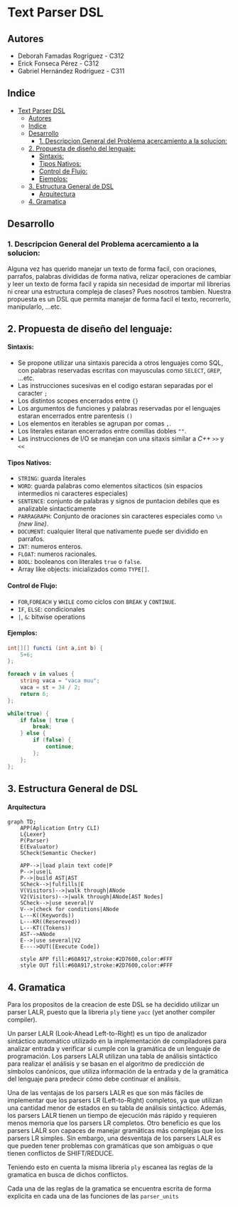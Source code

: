 # Text Parser DSL
## Autores
- Deborah Famadas Rogríguez - C312
- Erick Fonseca Pérez - C312
- Gabriel Hernández Rodríguez - C311

## Indice
- [Text Parser DSL](#text-parser-dsl)
  - [Autores](#autores)
  - [Indice](#indice)
  - [Desarrollo](#desarrollo)
    - [1. Descripcion General del Problema acercamiento a la solucion:](#1-descripcion-general-del-problema-acercamiento-a-la-solucion)
  - [2. Propuesta de diseño del lenguaje:](#2-propuesta-de-diseño-del-lenguaje)
      - [Sintaxis:](#sintaxis)
      - [Tipos Nativos:](#tipos-nativos)
      - [Control de Flujo:](#control-de-flujo)
      - [Ejemplos:](#ejemplos)
  - [3. Estructura General de DSL](#3-estructura-general-de-dsl)
      - [Arquitectura](#arquitectura)
  - [4. Gramatica](#4-gramatica)

## Desarrollo
### 1. Descripcion General del Problema acercamiento a la solucion:
Alguna vez has querido manejar un texto de forma facil, con oraciones, parrafos, palabras divididas de forma nativa, relizar operaciones de cambiar y leer un texto de forma facil y rapida sin necesidad de importar mil librerias ni crear una estructura compleja de clases? Pues nosotros tambien. Nuestra propuesta es un DSL que permita manejar de forma facil el texto, recorrerlo, manipularlo, ...etc.

## 2. Propuesta de diseño del lenguaje:
#### Sintaxis:
- Se propone utilizar una sintaxis parecida a otros lenguajes como SQL, con palabras reservadas escritas con mayusculas como `SELECT`, `GREP`, ...etc. 
- Las instrucciones sucesivas en el codigo estaran separadas por el caracter `;` 
- Los distintos scopes encerrados entre `{}`
- Los argumentos de funciones y palabras reservadas por el lenguajes estaran encerrados entre parentesis `()`
- Los elementos en iterables se agrupan por comas `,`. 
- Los literales estaran encerrados entre comillas dobles `""`. 
- Las instrucciones de I/O se manejan con una sitaxis similar a *C++* `>>` y `<<`

#### Tipos Nativos:
- `STRING`: guarda literales
- `WORD`: guarda palabras como elementos sitacticos (sin espacios intermedios ni caracteres especiales)
- `SENTENCE`: conjunto de palabras y signos de puntacion debiles que es analizable sintacticamente
- `PARRAGRAPH`: Conjunto de oraciones sin caracteres especiales como `\n` *(new line)*.
- `DOCUMENT`: cualquier literal que nativamente puede ser dividido en parrafos.
- `INT`: numeros enteros.
- `FLOAT`: numeros racionales.
- `BOOL`: booleanos con literales `true` o `false`.
- Array like objects: inicializados como `TYPE[]`.

#### Control de Flujo:
- `FOR`,`FOREACH` y `WHILE` como ciclos con `BREAK` y `CONTINUE`.
- `IF`, `ELSE`: condicionales
- `|`, `&`: bitwise operations

#### Ejemplos:

```c#
int[][] functi (int a,int b) { 
    5+6; 
};

foreach v in values {
    string vaca = "vaca muu";
    vaca = st = 34 / 2;
    return 6;
}; 

while(true) {
    if false | true {
        break;
    } else {
        if (false) {
            continue;
        };
    };
};
```

## 3. Estructura General de DSL
#### Arquitectura

```mermaid
graph TD;
    APP(Aplication Entry CLI)
    L{Lexer}
    P(Parser)
    E(Evaluator)
    SCheck(Semantic Checker)

    APP-->|load plain text code|P
    P-->|use|L
    P-->|build AST|AST
    SCheck-->|fulfills|E
    V(Visitors)-->|walk through|ANode
    V2(Visitors)-->|walk through|ANode[AST Nodes]
    SCheck-->|use several|V
    V-->|check for conditions|ANode
    L---K((Keywords))
    L---KR((Resereved))
    L---KT((Tokens))
    AST-->ANode
    E-->|use several|V2
    E---->OUT([Execute Code])

    style APP fill:#60A917,stroke:#2D7600,color:#FFF
    style OUT fill:#60A917,stroke:#2D7600,color:#FFF
```

## 4. Gramatica
Para los propositos de la creacion de este DSL se ha decidido utilizar un parser LALR, puesto que la libreria `ply` tiene `yacc` (yet another compiler compiler).

Un parser LALR (Look-Ahead Left-to-Right) es un tipo de analizador sintáctico automático utilizado en la implementación de compiladores para analizar entrada y verificar si cumple con la gramática de un lenguaje de programación. Los parsers LALR utilizan una tabla de análisis sintáctico para realizar el análisis y se basan en el algoritmo de predicción de símbolos canónicos, que utiliza información de la entrada y de la gramática del lenguaje para predecir cómo debe continuar el análisis.

Una de las ventajas de los parsers LALR es que son más fáciles de implementar que los parsers LR (Left-to-Right) completos, ya que utilizan una cantidad menor de estados en su tabla de análisis sintáctico. Además, los parsers LALR tienen un tiempo de ejecución más rápido y requieren menos memoria que los parsers LR completos. Otro beneficio es que los parsers LALR son capaces de manejar gramáticas más complejas que los parsers LR simples. Sin embargo, una desventaja de los parsers LALR es que pueden tener problemas con gramáticas que son ambiguas o que tienen conflictos de SHIFT/REDUCE.

Teniendo esto en cuenta la misma libreria `ply` escanea las reglas de la gramatica en busca de dichos conflictos. 

Cada una de las reglas de la gramatica se encuentra escrita de forma explicita en cada una de las funciones de las `parser_units`